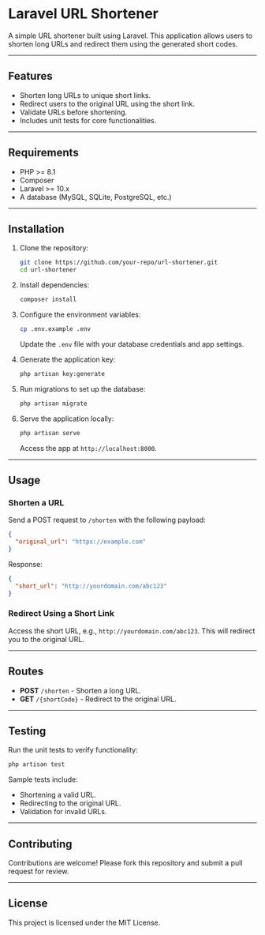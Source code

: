 # Laravel URL Shortener

A simple URL shortener built using Laravel. This application allows users to shorten long URLs and redirect them using the generated short codes.

---

## Features

- Shorten long URLs to unique short links.
- Redirect users to the original URL using the short link.
- Validate URLs before shortening.
- Includes unit tests for core functionalities.

---

## Requirements

- PHP >= 8.1
- Composer
- Laravel >= 10.x
- A database (MySQL, SQLite, PostgreSQL, etc.)

---

## Installation

1. Clone the repository:
   ```bash
   git clone https://github.com/your-repo/url-shortener.git
   cd url-shortener
   ```

2. Install dependencies:
   ```bash
   composer install
   ```

3. Configure the environment variables:
   ```bash
   cp .env.example .env
   ```
   Update the `.env` file with your database credentials and app settings.

4. Generate the application key:
   ```bash
   php artisan key:generate
   ```

5. Run migrations to set up the database:
   ```bash
   php artisan migrate
   ```

6. Serve the application locally:
   ```bash
   php artisan serve
   ```
   Access the app at `http://localhost:8000`.

---

## Usage

### Shorten a URL
Send a POST request to `/shorten` with the following payload:
```json
{
  "original_url": "https://example.com"
}
```
Response:
```json
{
  "short_url": "http://yourdomain.com/abc123"
}
```

### Redirect Using a Short Link
Access the short URL, e.g., `http://yourdomain.com/abc123`. This will redirect you to the original URL.

---

## Routes

- **POST** `/shorten` - Shorten a long URL.
- **GET** `/{shortCode}` - Redirect to the original URL.

---

## Testing

Run the unit tests to verify functionality:
```bash
php artisan test
```

Sample tests include:
- Shortening a valid URL.
- Redirecting to the original URL.
- Validation for invalid URLs.

---

## Contributing

Contributions are welcome! Please fork this repository and submit a pull request for review.

---

## License

This project is licensed under the MIT License.

